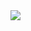 <img src="https://github.com/user-attachments/assets/0751d91d-a82a-4dea-9e01-7289ab18b123" height:1000px>

